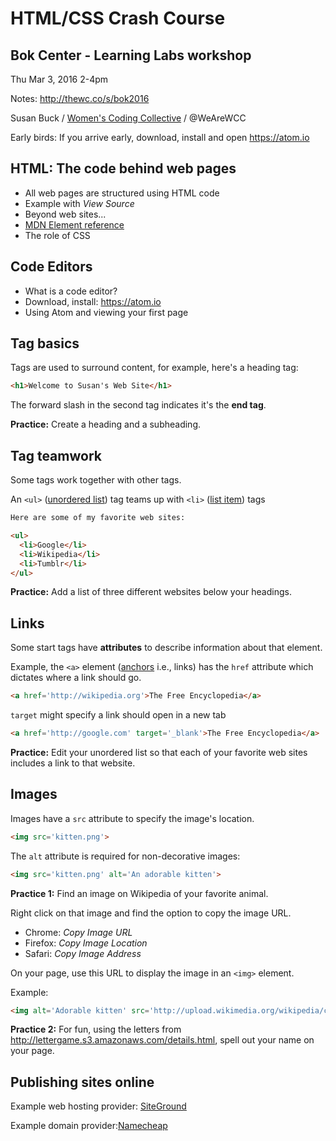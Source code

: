 # HTML/CSS Crash Course
## Bok Center - Learning Labs workshop

Thu Mar 3, 2016 2-4pm

Notes: <http://thewc.co/s/bok2016>

Susan Buck / [Women's Coding Collective](http://thewc.co) / @WeAreWCC

Early birds: If you arrive early, download, install and open <https://atom.io>




## HTML: The code behind web pages
* All web pages are structured using HTML code
* Example with *View Source*
* Beyond web sites...
* [MDN Element reference](https://developer.mozilla.org/en-US/docs/Web/HTML/Element?redirectlocale=en-US&redirectslug=HTML%2FElement)
* The role of CSS




## Code Editors
* What is a code editor?
* Download, install: <https://atom.io>
* Using Atom and viewing your first page




## Tag basics
Tags are used to surround content, for example, here's a heading tag:

```html
<h1>Welcome to Susan's Web Site</h1>
```

The forward slash in the second tag indicates it's the **end tag**.

**Practice:** Create a heading and a subheading.




## Tag teamwork
Some tags work together with other tags.

An `<ul>` ([unordered list](https://developer.mozilla.org/en-US/docs/Web/HTML/Element/ul)) tag teams up with `<li>` ([list item](https://developer.mozilla.org/en-US/docs/Web/HTML/Element/li)) tags

```html
Here are some of my favorite web sites:

<ul>
  <li>Google</li>
  <li>Wikipedia</li>
  <li>Tumblr</li>
</ul>
```

**Practice:** Add a list of three different websites below your headings.




## Links
Some start tags have **attributes** to describe information about that element.

Example, the `<a>` element ([anchors](https://developer.mozilla.org/en-US/docs/Web/HTML/Element/a) i.e., links) has the `href` attribute which dictates where a link should go.

```html
<a href='http://wikipedia.org'>The Free Encyclopedia</a>
```

`target` might specify a link should open in a new tab

```html
<a href='http://google.com' target='_blank'>The Free Encyclopedia</a>
```

**Practice:** Edit your unordered list so that each of your favorite web sites includes a link to that website.




## Images
Images have a `src` attribute to specify the image's location.

```html
<img src='kitten.png'>
```

The `alt` attribute is required for non-decorative images:

```html
<img src='kitten.png' alt='An adorable kitten'>
```

**Practice 1:** Find an image on Wikipedia of your favorite animal.

Right click on that image and find the option to copy the image URL.

* Chrome: *Copy Image URL*
* Firefox: *Copy Image Location*
* Safari: *Copy Image Address*

On your page, use this URL to display the image in an `<img>` element.

Example:

```html
<img alt='Adorable kitten' src='http://upload.wikimedia.org/wikipedia/commons/thumb/0/06/Kitten_in_Rizal_Park%2C_Manila.jpg/340px-Kitten_in_Rizal_Park%2C_Manila.jpg'>
```

**Practice 2:** For fun, using the letters from <http://lettergame.s3.amazonaws.com/details.html>, spell out your name on your page.




## Publishing sites online

Example web hosting provider: [SiteGround](http://www.siteground.com/index.htm?afcode=bf90ce97069361478ba4f2426b5f9d4d)

Example domain provider:[Namecheap](http://namecheap.com)
